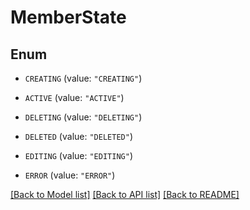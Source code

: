 # MemberState

## Enum


* `CREATING` (value: `"CREATING"`)

* `ACTIVE` (value: `"ACTIVE"`)

* `DELETING` (value: `"DELETING"`)

* `DELETED` (value: `"DELETED"`)

* `EDITING` (value: `"EDITING"`)

* `ERROR` (value: `"ERROR"`)


[[Back to Model list]](../README.md#documentation-for-models) [[Back to API list]](../README.md#documentation-for-api-endpoints) [[Back to README]](../README.md)


